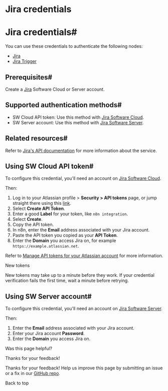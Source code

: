 # Jira credentials

[ ](https://github.com/n8n-io/n8n-docs/edit/main/docs/integrations/builtin/credentials/jira.md "Edit this page")

# Jira credentials#

You can use these credentials to authenticate the following nodes:

  * [Jira](../../app-nodes/n8n-nodes-base.jira/)
  * [Jira Trigger](../../trigger-nodes/n8n-nodes-base.jiratrigger/)



## Prerequisites#

Create a [Jira](https://www.atlassian.com/software/jira) Software Cloud or Server account.

## Supported authentication methods#

  * SW Cloud API token: Use this method with [Jira Software Cloud](https://www.atlassian.com/software/jira).
  * SW Server account: Use this method with [Jira Software Server](https://www.atlassian.com/software/jira/download.).



## Related resources#

Refer to [Jira's API documentation](https://developer.atlassian.com/cloud/jira/platform/rest/v2/intro/#about) for more information about the service.

## Using SW Cloud API token#

To configure this credential, you'll need an account on [Jira Software Cloud](https://www.atlassian.com/software/jira).

Then:

  1. Log in to your Atlassian profile > **Security > API tokens** page, or jump straight there using this [link](https://id.atlassian.com/manage-profile/security/api-tokens).
  2. Select **Create API Token**.
  3. Enter a good **Label** for your token, like `n8n integration`.
  4. Select **Create**.
  5. Copy the API token.
  6. In n8n, enter the **Email** address associated with your Jira account.
  7. Paste the API token you copied as your **API Token**.
  8. Enter the **Domain** you access Jira on, for example `https://example.atlassian.net`.



Refer to [Manage API tokens for your Atlassian account](https://support.atlassian.com/atlassian-account/docs/manage-api-tokens-for-your-atlassian-account/) for more information.

New tokens

New tokens may take up to a minute before they work. If your credential verification fails the first time, wait a minute before retrying.

## Using SW Server account#

To configure this credential, you'll need an account on [Jira Software Server](https://www.atlassian.com/software/jira/download.).

Then:

  1. Enter the **Email** address associated with your Jira account.
  2. Enter your Jira account **Password**.
  3. Enter the **Domain** you access Jira on.

Was this page helpful? 

Thanks for your feedback! 

Thanks for your feedback! Help us improve this page by submitting an issue or a fix in our [GitHub repo](https://github.com/n8n-io/n8n-docs). 

Back to top 
